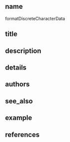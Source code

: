 ## name
formatDiscreteCharacterData
## title
## description
## details
## authors
## see_also
## example
## references
